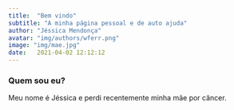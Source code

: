 ```yaml
---
title:  "Bem vindo"
subtitle: "A minha página pessoal e de auto ajuda"
author: "Jéssica Mendonça"
avatar: "img/authors/wferr.png"
image: "img/mae.jpg"
date:   2021-04-02 12:12:12
---
```


### Quem sou eu?

Meu nome é Jéssica e perdi recentemente minha mãe por câncer.